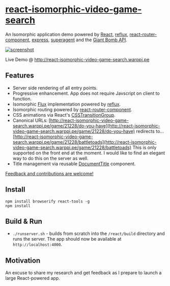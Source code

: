 # [react-isomorphic-video-game-search](http://react-isomorphic-video-game-search.warppi.pe)

An Isomorphic application demo powered by [React](https://facebook.github.io/react/), [reflux](https://github.com/spoike/refluxjs), [react-router-component](https://github.com/STRML/react-router-component), [express](http://expressjs.com/), [superagent](https://visionmedia.github.io/superagent/) and the [Giant Bomb API](http://www.giantbomb.com/api/).

[![screenshot](https://github.com/chadpaulson/react-isomorphic-video-game-search/raw/master/screenshot.png)](http://react-isomorphic-video-game-search.warppi.pe)

Live Demo @ http://react-isomorphic-video-game-search.warppi.pe

## Features

* Server side rendering of all entry points.
* Progressive enhancement. App does not require Javscript on client to function.
* Isomorphic [Flux](https://facebook.github.io/flux/docs/overview.html) implementation powered by [reflux](https://github.com/spoike/refluxjs).
* Isomorphic routing powered by [react-router-component](https://github.com/STRML/react-router-component).
* CSS animations via React's [CSSTransitionGroup](https://facebook.github.io/react/docs/animation.html).
* Canonical URLs:
  [http://react-isomorphic-video-game-search.warppi.pe/game/21228/do-you-have](http://react-isomorphic-video-game-search.warppi.pe/game/21228/do-you-have)
  redirects to...
  [http://react-isomorphic-video-game-search.warppi.pe/game/21228/battletoads](http://react-isomorphic-video-game-search.warppi.pe/game/21228/battletoads)
  This is only supported on the front end at the moment. I would like to find an elegant way to do this on the server as well.
* Title management via reusable [DocumentTitle](https://github.com/gaearon/react-document-title) component.


[Feedback and contributions are welcome!](https://github.com/chadpaulson/react-isomorphic-video-game-search/issues/new)

## Install

```
npm install browserify react-tools -g
npm install
```

## Build & Run

* `./runserver.sh` - builds from scratch into the `/react/build` directory and runs the server. The app should now be available at `http://localhost:4000`.


## Motivation

An excuse to share my research and get feedback as I prepare to launch a large React-powered app.